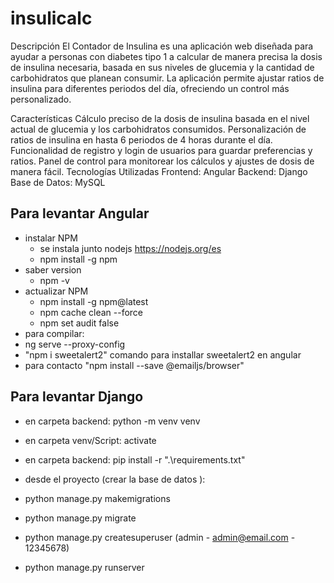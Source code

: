 # insulicalc

Descripción
El Contador de Insulina es una aplicación web diseñada para ayudar a personas con diabetes tipo 1 a calcular de manera precisa la dosis de insulina necesaria, basada en sus niveles de glucemia y la cantidad de carbohidratos que planean consumir. La aplicación permite ajustar ratios de insulina para diferentes periodos del día, ofreciendo un control más personalizado.

Características
Cálculo preciso de la dosis de insulina basada en el nivel actual de glucemia y los carbohidratos consumidos.
Personalización de ratios de insulina en hasta 6 periodos de 4 horas durante el día.
Funcionalidad de registro y login de usuarios para guardar preferencias y ratios.
Panel de control para monitorear los cálculos y ajustes de dosis de manera fácil.
Tecnologías Utilizadas
Frontend: Angular
Backend: Django
Base de Datos: MySQL


## Para levantar Angular
* instalar NPM
	* se instala junto nodejs https://nodejs.org/es
	* npm install -g npm
* saber version
	* npm -v
* actualizar NPM
	* npm install -g npm@latest
	* npm cache clean --force
	* npm set audit false
* para compilar:
 * ng serve --proxy-config
 * "npm i sweetalert2" comando para installar sweetalert2 en angular
 * para contacto "npm install --save @emailjs/browser"
 
## Para levantar Django
 * en carpeta backend: python -m venv venv
 * en carpeta venv/Script: activate
 * en carpeta backend: pip install -r ".\requirements.txt"
 * desde el proyecto (crear la base de datos ):

* python manage.py makemigrations

* python manage.py migrate

* python manage.py createsuperuser
	(admin - admin@email.com - 12345678)

* python manage.py runserver
